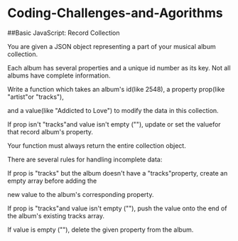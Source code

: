 # Coding-Challenges-and-Agorithms

##Basic JavaScript: Record Collection

You are given a JSON object representing a part of your musical album collection.

Each album has several properties and a unique id number as its key. Not all albums have complete information.

Write a function which takes an album's id(like 2548), a property prop(like "artist"or "tracks"),

and a value(like "Addicted to Love") to modify the data in this collection.

If prop isn't "tracks"and value isn't empty (""), update or set the valuefor that record album's property.

Your function must always return the entire collection object.

There are several rules for handling incomplete data:

If prop is "tracks" but the album doesn't have a "tracks"property, create an empty array before adding the

new value to the album's corresponding property.

If prop is "tracks"and value isn't empty (""), push the value onto the end of the album's existing tracks array.

If value is empty (""), delete the given property from the album.
